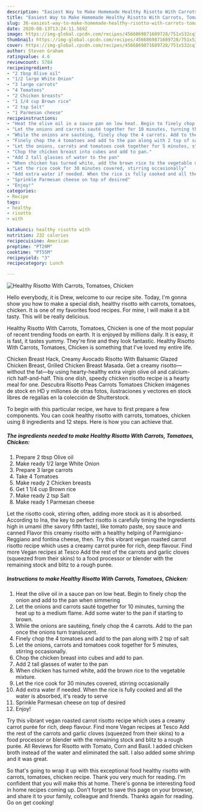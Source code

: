 ```yaml
---
description: "Easiest Way to Make Homemade Healthy Risotto With Carrots, Tomatoes, Chicken"
title: "Easiest Way to Make Homemade Healthy Risotto With Carrots, Tomatoes, Chicken"
slug: 36-easiest-way-to-make-homemade-healthy-risotto-with-carrots-tomatoes-chicken
date: 2020-08-13T13:24:11.569Z
image: https://img-global.cpcdn.com/recipes/4566869871689728/751x532cq70/healthy-risotto-with-carrots-tomatoes-chicken-recipe-main-photo.jpg
thumbnail: https://img-global.cpcdn.com/recipes/4566869871689728/751x532cq70/healthy-risotto-with-carrots-tomatoes-chicken-recipe-main-photo.jpg
cover: https://img-global.cpcdn.com/recipes/4566869871689728/751x532cq70/healthy-risotto-with-carrots-tomatoes-chicken-recipe-main-photo.jpg
author: Steven Graham
ratingvalue: 4.6
reviewcount: 5784
recipeingredient:
- "2 tbsp Olive oil"
- "1/2 large White Onion"
- "3 large carrots"
- "4 Tomatoes"
- "2 Chicken breasts"
- "1 1/4 cup Brown rice"
- "2 tsp Salt"
- "1 Parmesan cheese"
recipeinstructions:
- "Heat the olive oil in a sauce pan on low heat. Begin to finely chop the onion and add to the pan when simmering"
- "Let the onions and carrots sauté together for 10 minutes, turning the heat up to a medium flame. Add some water to the pan if starting to brown."
- "While the onions are sautéing, finely chop the 4 carrots. Add to the pan once the onions turn translucent."
- "Finely chop the 4 tomatoes and add to the pan along with 2 tsp of salt"
- "Let the onions, carrots and tomatoes cook together for 5 minutes, stirring occasionally."
- "Chop the chicken breast into cubes and add to pan."
- "Add 2 tall glasses of water to the pan"
- "When chicken has turned white, add the brown rice to the vegetable mixture."
- "Let the rice cook for 30 minutes covered, stirring occasionally"
- "Add extra water if needed. When the rice is fully cooked and all the water is absorbed, it&#39;s ready to serve"
- "Sprinkle Parmesan cheese on top of desired"
- "Enjoy!"
categories:
- Recipe
tags:
- healthy
- risotto
- with

katakunci: healthy risotto with 
nutrition: 232 calories
recipecuisine: American
preptime: "PT20M"
cooktime: "PT55M"
recipeyield: "3"
recipecategory: Lunch

---
```



![Healthy Risotto With Carrots, Tomatoes, Chicken](https://img-global.cpcdn.com/recipes/4566869871689728/751x532cq70/healthy-risotto-with-carrots-tomatoes-chicken-recipe-main-photo.jpg)

Hello everybody, it is Drew, welcome to our recipe site. Today, I'm gonna show you how to make a special dish, healthy risotto with carrots, tomatoes, chicken. It is one of my favorites food recipes. For mine, I will make it a bit tasty. This will be really delicious.

Healthy Risotto With Carrots, Tomatoes, Chicken is one of the most popular of recent trending foods on earth. It is enjoyed by millions daily. It is easy, it is fast, it tastes yummy. They're fine and they look fantastic. Healthy Risotto With Carrots, Tomatoes, Chicken is something that I've loved my entire life.

Chicken Breast Hack, Creamy Avocado Risotto With Balsamic Glazed Chicken Breast, Grilled Chicken Breast Masada. Get a creamy risotto—without the fat—by using hearty-healthy extra virgin olive oil and calcium-rich half-and-half. This one dish, speedy chicken risotto recipe is a hearty meal for one. Descubra Risotto Peas Carrots Tomatoes Chicken imágenes de stock en HD y millones de otras fotos, ilustraciones y vectores en stock libres de regalías en la colección de Shutterstock.


To begin with this particular recipe, we have to first prepare a few components. You can cook healthy risotto with carrots, tomatoes, chicken using 8 ingredients and 12 steps. Here is how you can achieve that.

<!--inarticleads1-->

##### The ingredients needed to make Healthy Risotto With Carrots, Tomatoes, Chicken:

1. Prepare 2 tbsp Olive oil
1. Make ready 1/2 large White Onion
1. Prepare 3 large carrots
1. Take 4 Tomatoes
1. Make ready 2 Chicken breasts
1. Get 1 1/4 cup Brown rice
1. Make ready 2 tsp Salt
1. Make ready 1 Parmesan cheese


Let the risotto cook, stirring often, adding more stock as it is absorbed. According to Ina, the key to perfect risotto is carefully timing the Ingredients high in umami (the savory fifth taste), like tomato paste, soy sauce and canned Flavor this creamy risotto with a healthy helping of Parmigiano-Reggiano and fontina cheese, then. Try this vibrant vegan roasted carrot risotto recipe which uses a creamy carrot purée for rich, deep flavour. Find more Vegan recipes at Tesco Add the rest of the carrots and garlic cloves (squeezed from their skins) to a food processor or blender with the remaining stock and blitz to a rough purée. 

<!--inarticleads2-->

##### Instructions to make Healthy Risotto With Carrots, Tomatoes, Chicken:

1. Heat the olive oil in a sauce pan on low heat. Begin to finely chop the onion and add to the pan when simmering
1. Let the onions and carrots sauté together for 10 minutes, turning the heat up to a medium flame. Add some water to the pan if starting to brown.
1. While the onions are sautéing, finely chop the 4 carrots. Add to the pan once the onions turn translucent.
1. Finely chop the 4 tomatoes and add to the pan along with 2 tsp of salt
1. Let the onions, carrots and tomatoes cook together for 5 minutes, stirring occasionally.
1. Chop the chicken breast into cubes and add to pan.
1. Add 2 tall glasses of water to the pan
1. When chicken has turned white, add the brown rice to the vegetable mixture.
1. Let the rice cook for 30 minutes covered, stirring occasionally
1. Add extra water if needed. When the rice is fully cooked and all the water is absorbed, it&#39;s ready to serve
1. Sprinkle Parmesan cheese on top of desired
1. Enjoy!


Try this vibrant vegan roasted carrot risotto recipe which uses a creamy carrot purée for rich, deep flavour. Find more Vegan recipes at Tesco Add the rest of the carrots and garlic cloves (squeezed from their skins) to a food processor or blender with the remaining stock and blitz to a rough purée. All Reviews for Risotto with Tomato, Corn and Basil. I added chicken broth instead of the water and eliminated the salt. I also added some shrimp and it was great. 

So that's going to wrap it up with this exceptional food healthy risotto with carrots, tomatoes, chicken recipe. Thank you very much for reading. I'm confident that you will make this at home. There's gonna be interesting food in home recipes coming up. Don't forget to save this page on your browser, and share it to your family, colleague and friends. Thanks again for reading. Go on get cooking!
